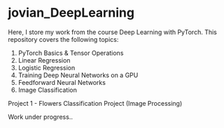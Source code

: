 # jovian_DeepLearning

Here, I store my work from the course Deep Learning with PyTorch.
This repository covers the following topics:

1. PyTorch Basics & Tensor Operations
2. Linear Regression
3. Logistic Regression
4. Training Deep Neural Networks on a GPU
5. Feedforward Neural Networks
6. Image Classification

Project 1 - Flowers Classification Project (Image Processing)

Work under progress..
